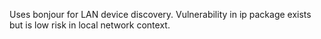 Uses bonjour for LAN device discovery. Vulnerability in ip package exists but is low risk in local network context.

